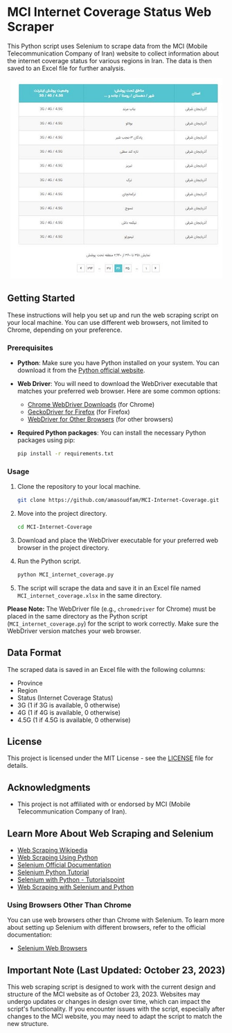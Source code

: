 # MCI Internet Coverage Status Web Scraper

This Python script uses Selenium to scrape data from the MCI (Mobile Telecommunication Company of Iran) website to collect information about the internet coverage status for various regions in Iran. The data is then saved to an Excel file for further analysis.

<div align="center">
  <img src="MCI_internet_coverage.jpg" alt="MCI Internet Coverage">
</div>

## Getting Started

These instructions will help you set up and run the web scraping script on your local machine. You can use different web browsers, not limited to Chrome, depending on your preference.

### Prerequisites

- **Python**: Make sure you have Python installed on your system. You can download it from the [Python official website](https://www.python.org/downloads/).

- **Web Driver**: You will need to download the WebDriver executable that matches your preferred web browser. Here are some common options:

    - [Chrome WebDriver Downloads](https://sites.google.com/a/chromium.org/chromedriver/downloads) (for Chrome)
    - [GeckoDriver for Firefox](https://github.com/mozilla/geckodriver/releases) (for Firefox)
    - [WebDriver for Other Browsers](https://www.selenium.dev/documentation/en/webdriver/driver_requirements/) (for other browsers)

- **Required Python packages**: You can install the necessary Python packages using pip:

    ```bash
    pip install -r requirements.txt
    ```

### Usage

1. Clone the repository to your local machine.

   ```bash
   git clone https://github.com/amasoudfam/MCI-Internet-Coverage.git
   ```

2. Move into the project directory.

   ```bash
   cd MCI-Internet-Coverage
   ```

3. Download and place the WebDriver executable for your preferred web browser in the project directory.

4. Run the Python script.

   ```bash
   python MCI_internet_coverage.py
   ```

5. The script will scrape the data and save it in an Excel file named `MCI_internet_coverage.xlsx` in the same directory.


**Please Note:** The WebDriver file (e.g., `chromedriver` for Chrome) must be placed in the same directory as the Python script (`MCI_internet_coverage.py`) for the script to work correctly. Make sure the WebDriver version matches your web browser.


## Data Format

The scraped data is saved in an Excel file with the following columns:

- Province
- Region
- Status (Internet Coverage Status)
- 3G (1 if 3G is available, 0 otherwise)
- 4G (1 if 4G is available, 0 otherwise)
- 4.5G (1 if 4.5G is available, 0 otherwise)

## License

This project is licensed under the MIT License - see the [LICENSE](LICENSE) file for details.

## Acknowledgments

- This project is not affiliated with or endorsed by MCI (Mobile Telecommunication Company of Iran).

## Learn More About Web Scraping and Selenium

- [Web Scraping Wikipedia](https://en.wikipedia.org/wiki/Web_scraping)
- [Web Scraping Using Python](https://realpython.com/tutorials/web-scraping/)
- [Selenium Official Documentation](https://www.selenium.dev/documentation/en/)
- [Selenium Python Tutorial](https://www.selenium.dev/documentation/en/getting_started/quick)
- [Selenium with Python - Tutorialspoint](https://www.tutorialspoint.com/selenium/index.htm)
- [Web Scraping with Selenium and Python](https://realpython.com/modern-web-automation-with-python-and-selenium/)

### Using Browsers Other Than Chrome

You can use web browsers other than Chrome with Selenium. To learn more about setting up Selenium with different browsers, refer to the official documentation:

- [Selenium Web Browsers](https://www.selenium.dev/documentation/en/webdriver/driver_requirements/)


## Important Note (Last Updated: October 23, 2023)

This web scraping script is designed to work with the current design and structure of the MCI website as of October 23, 2023. Websites may undergo updates or changes in design over time, which can impact the script's functionality. If you encounter issues with the script, especially after changes to the MCI website, you may need to adapt the script to match the new structure.


